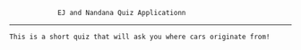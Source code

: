                 EJ and Nandana Quiz Applicationn

-----------------------------------------------------------------------------

    This is a short quiz that will ask you where cars originate from!
